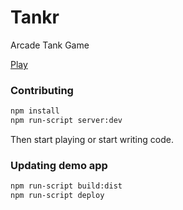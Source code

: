 # Tankr
Arcade Tank Game

[Play](https://hacktm2017bozo.github.io/Tankr/)

### Contributing

```bash
npm install
npm run-script server:dev
```
Then start playing or start writing code.


### Updating demo app
```bash
npm run-script build:dist
npm run-script deploy
```